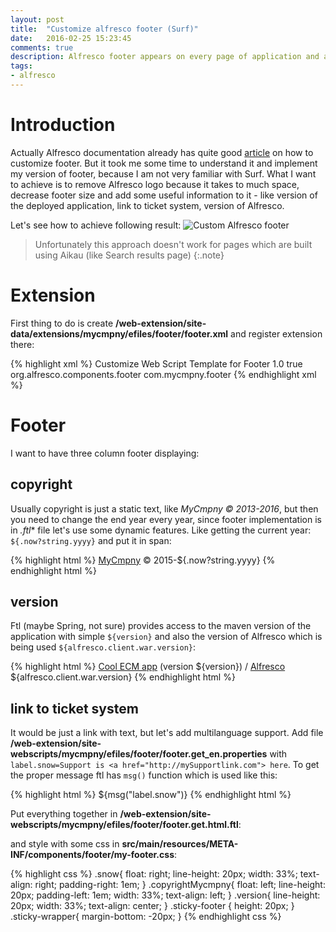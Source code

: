 ```yaml
---
layout: post
title:  "Customize alfresco footer (Surf)"
date:   2016-02-25 15:23:45
comments: true
description: Alfresco footer appears on every page of application and actually there is not much interesting there - logo, copyright and some links. Let's replace it with your application specific footer!
tags: 
- alfresco
---
```


# Introduction

Actually Alfresco documentation already has quite good [article](http://docs.alfresco.com/5.0/tasks/dev-extensions-share-tutorials-fm-temp-customize.html) on how to customize footer. But it took me some time to understand it and implement my version of footer, because I am not very familiar with Surf.
What I want to achieve is to remove Alfresco logo because it takes to much space, decrease footer size and add some useful information to it - like version of the deployed application, link to ticket system, version of Alfresco.

Let's see how to achieve following result:
![Custom Alfresco footer]({{site.url}}/images/alfCustomFooter.png)

> Unfortunately this approach doesn't work for pages which are built using Aikau (like Search results page)
{:.note}

# Extension

First thing to do is create **/web-extension/site-data/extensions/mycmpny/efiles/footer/footer.xml** and register extension there:

{% highlight xml %}
<extension>
  <modules>
    <module>
      <id>Customize Web Script Template for Footer</id>
      <version>1.0</version>
      <auto-deploy>true</auto-deploy>
      <customizations>
        <customization>
          <targetPackageRoot>org.alfresco.components.footer</targetPackageRoot>
          <sourcePackageRoot>com.mycmpny.footer</sourcePackageRoot>
        </customization>
      </customizations>
    </module>
  </modules>
</extension>
{% endhighlight xml %}

# Footer

I want to have three column footer displaying:

## copyright

Usually copyright is just a static text, like _MyCmpny &copy; 2013-2016_, but then you need to change the end year every year, since footer implementation is in *.ftl** file let's use some dynamic features. Like getting the current year: `${.now?string.yyyy}` and put it in span:

{% highlight html %}
<span class="copyrightMycmpny">
  <span><a href="http://home.mycmpny" target="_blank">MyCmpny</a> &copy; 2015-${.now?string.yyyy}</span>
</span>
{% endhighlight html %}

## version

Ftl (maybe Spring, not sure) provides access to the maven version of the application with simple `${version}` and also the version of Alfresco which is being used `${alfresco.client.war.version}`:

{% highlight html %}
<span class="version">
  <span>
    <a href="#" onclick="Alfresco.module.getAboutShareInstance().show(); return false;">
      Cool ECM app</a>
    (version ${version}) / 
    <a href="https://www.alfresco.com/">Alfresco</a> ${alfresco.client.war.version}
  </span>
</span>
{% endhighlight html %}

## link to ticket system

It would be just a link with text, but let's add multilanguage support. Add file **/web-extension/site-webscripts/mycmpny/efiles/footer/footer.get_en.properties** with `label.snow=Support is <a href="http://mySupportlink.com"> here`. To get the proper message ftl has `msg()` function which is used like this:

{% highlight html %}
<span class="snow">
  <span>${msg("label.snow")}</span>
</span>
{% endhighlight html %}

Put everything together in **/web-extension/site-webscripts/mycmpny/efiles/footer/footer.get.html.ftl**:

<script src="https://gist.github.com/streetturtle/b8823da9a6db7443fc1e.js"></script>

and style with some css in **src/main/resources/META-INF/components/footer/my-footer.css**:

{% highlight css %}
.snow{
  float: right;
  line-height: 20px;
  width: 33%;
  text-align: right;
  padding-right: 1em;
}
.copyrightMycmpny{
  float: left;
  line-height: 20px;
  padding-left: 1em;
  width: 33%;
  text-align: left;
}
.version{
  line-height: 20px;
  width: 33%;
  text-align: center;
}
.sticky-footer {
  height: 20px;
}
.sticky-wrapper{
  margin-bottom: -20px;
}
{% endhighlight css %}